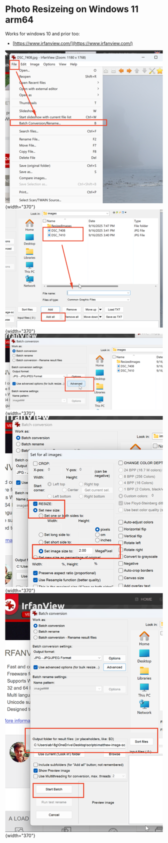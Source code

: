 # Photo Resizeing on Windows 11 arm64

Works for windows 10 and prior too:

- [https://www.irfanview.com/](https://www.irfanview.com/)


![](./../images/batch-select.png){width="370"}
![](./../images/add-images.png){width="370"}
![](./../images/advanced.png){width="370"}
![](./../images/set-image-size.png){width="370"}
![](./../images/run-batch.png){width="370"}